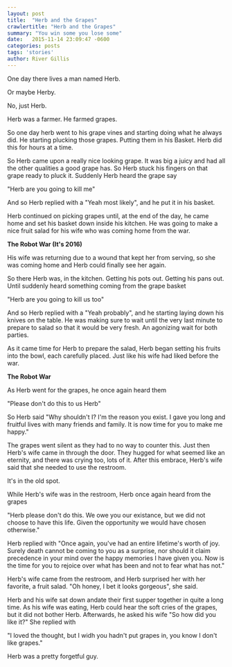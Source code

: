 ```yaml
---
layout: post
title:  "Herb and the Grapes"
crawlertitle: "Herb and the Grapes"
summary: "You win some you lose some"
date:   2015-11-14 23:09:47 -0600
categories: posts
tags: 'stories'
author: River Gillis
---
```


One day there lives a man named Herb.

Or maybe Herby.

No, just Herb.

Herb was a farmer. He farmed grapes.

So one day herb went to his grape vines and starting  doing what he always did. He starting plucking those grapes. Putting them in his Basket. Herb did this for hours at a time.

So Herb came upon a really nice looking grape. It was big a juicy and had all the other qualities a good grape has. So Herb stuck his fingers on that grape ready to pluck it. Suddenly Herb heard the grape say

"Herb are you going to kill me"

And so Herb replied with a "Yeah most likely", and he put it in his basket.

Herb continued on picking grapes until, at the end of the day, he came home and set his basket down inside his kitchen. He was going to make a nice fruit salad for his wife who was coming home from the war.

**The Robot War (It's 2016)**

His wife was returning due to a wound that kept her from serving, so she was coming home and Herb could finally see her again.

So there Herb was, in the kitchen. Getting his pots out. Getting his pans out. Until suddenly heard something coming from the grape basket

"Herb are you going to kill us too"

And so Herb replied with a "Yeah probably", and he starting laying down his knives on the table. He was making sure to wait until the very last minute to prepare to salad so that it would be very fresh. An agonizing wait for both parties.

As it came time for Herb to prepare the salad, Herb began setting his fruits into the bowl, each carefully placed. Just like his wife had liked before the war.

**The Robot War**

As Herb went for the grapes, he once again heard them

"Please don't do this to us Herb"

So Herb said "Why shouldn't I? I'm the reason you exist. I gave you long and fruitful lives with many friends and family. It is now time for you to make me happy."

The grapes went silent as they had to no way to counter this. Just then Herb's wife came in through the door. They hugged for what seemed like an eternity, and there was crying too, lots of it. After this embrace, Herb's wife said that she needed to use the restroom.

It's in the old spot.

While Herb's wife was in the restroom, Herb once again heard from the grapes

"Herb please don't do this. We owe you our existance, but we did not choose to have this life. Given the opportunity we would have chosen otherwise."

Herb replied with "Once again, you've had an entire lifetime's worth of joy. Surely death cannot be coming to you as a surprise, nor should it claim precedence in your mind over the happy memories I have given you. Now is the time for you to rejoice over what has been and not to fear what has not."

Herb's wife came from the restroom, and Herb surprised her with her favorite, a fruit salad. "Oh honey, I bet it looks gorgeous", she said.

Herb and his wife sat down andate their first supper together in quite a long time. As his wife was eating, Herb could hear the soft cries of the grapes, but it did not bother Herb. Afterwards, he asked his wife "So how did you like it?" She replied with

"I loved the thought, but I widh you hadn't put grapes in, you know I don't like grapes."

Herb was a pretty forgetful guy.

